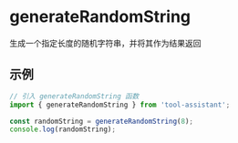 # generateRandomString

生成一个指定长度的随机字符串，并将其作为结果返回

## 示例

```javascript
// 引入 generateRandomString 函数
import { generateRandomString } from 'tool-assistant'; 

const randomString = generateRandomString(8);
console.log(randomString);


```
